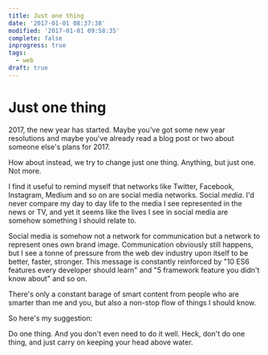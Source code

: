 ```yaml
---
title: Just one thing
date: '2017-01-01 08:37:38'
modified: '2017-01-01 09:58:35'
complete: false
inprogress: true
tags:
  - web
draft: true
---
```

# Just one thing

2017, the new year has started. Maybe you've got some new year resolutions and maybe you've already read a blog post or two about someone else's plans for 2017.

How about instead, we try to change just one thing. Anything, but just one. Not more.

<!--more-->

I find it useful to remind myself that networks like Twitter, Facebook, Instagram, Medium and so on are social media networks. Social *media*. I'd never compare my day to day life to the media I see represented in the news or TV, and yet it seems like the lives I see in social media are somehow something I should relate to.

Social media is somehow not a network for communication but a network to represent ones own brand image. Communication obviously still happens, but I see a tonne of pressure from the web dev industry upon itself to be better, faster, stronger. This message is constantly reinforced by "10 ES6 features every developer should learn" and "5 framework feature you didn't know about" and so on.

There's only a constant barage of smart content from people who are smarter than me and you, but also a non-stop flow of things I should know.

So here's my suggestion:

Do one thing. And you don't even need to do it well. Heck, don't do one thing, and just carry on keeping your head above water.
